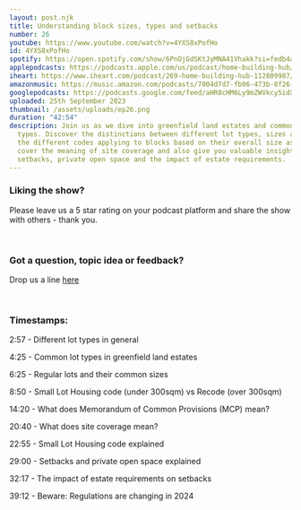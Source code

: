 ```yaml
---
layout: post.njk
title: Understanding block sizes, types and setbacks
number: 26
youtube: https://www.youtube.com/watch?v=4YXS8xPofHo
id: 4YXS8xPofHo
spotify: https://open.spotify.com/show/6PnOjGdSKtJyMNA41Vhakk?si=fedb4a7c83d24054
applepodcasts: https://podcasts.apple.com/us/podcast/home-building-hub/id1681936589
iheart: https://www.iheart.com/podcast/269-home-building-hub-112809987/
amazonmusic: https://music.amazon.com/podcasts/7004d7d7-fb06-473b-8f26-8ce9992cac11/home-building-hub
googlepodcasts: https://podcasts.google.com/feed/aHR0cHM6Ly9mZWVkcy5idXp6c3Byb3V0LmNvbS8yMTM5MTU1LnJzcw==
uploaded: 25th September 2023
thumbnail: /assets/uploads/ep26.png
duration: "42:54"
description: Join us as we dive into greenfield land estates and common lot
  types. Discover the distinctions between different lot types, sizes and even
  the different codes applying to blocks based on their overall size as well. We
  cover the meaning of site coverage and also give you valuable insights into
  setbacks, private open space and the impact of estate requirements.
---
```

### Liking the show?

Please leave us a 5 star rating on your podcast platform and share the show with others - thank you.

<br>

### Got a question, topic idea or feedback?

Drop us a line <a href="/contact" id="contact-us" target="_blank">here</a>

<br>

### Timestamps:

2:57 - Different lot types in general

4:25 - Common lot types in greenfield land estates

6:25 - Regular lots and their common sizes

8:50 - Small Lot Housing code (under 300sqm) vs Recode (over 300sqm)

14:20 - What does Memorandum of Common Provisions (MCP) mean?

20:40 - What does site coverage mean?

22:55 - Small Lot Housing code explained 

29:00 - Setbacks and private open space explained

32:17 - The impact of estate requirements on setbacks

39:12 - Beware: Regulations are changing in 2024